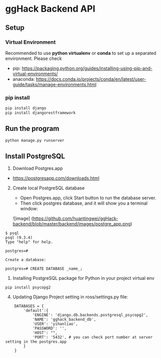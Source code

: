 # ggHack Backend API

## Setup

### Virtual Environment
Recommended to use **python virtualenv** or **conda** to set up a separated environment. Please check
- pip: https://packaging.python.org/guides/installing-using-pip-and-virtual-environments/
- anaconda: https://docs.conda.io/projects/conda/en/latest/user-guide/tasks/manage-environments.html

### pip install
```python
pip install django
pip install djangorestframework
```

## Run the program
```python
python manage.py runserver
```

## Install PostgreSQL
1. Download Postgres.app
 
- https://postgresapp.com/downloads.html

2. Create local PostgreSQL database
   - Open Postgres.app, click Start button to run the database server. 
   - Then click postgres database, and it will show you a terminal window:
  
    ![image] (https://github.com/huantingwei/ggHack-backend/blob/master/backend/images/postgre_app.png)

```
$ psql
psql (9.3.4)
Type "help" for help.

postgres=#
```

    Create a database:
```
postgres=# CREATE DATABASE _name_;
```

1. Installing PostgreSQL package for Python in your project virtual env
```
pip install psycopg2
```
4. Updating Django Project setting 
in ross/settings.py file:
```
    DATABASES = {
        'default':{
            'ENGINE': 'django.db.backends.postgresql_psycopg2', 
            'NAME': 'gghack_backend_db',                      
            'USER': 'yihanliao',                     
            'PASSWORD': '',               
            'HOST': "",                           
            'PORT': '5432', # you can check port number at server setting in the postgres.app                    
        }
    }
```

